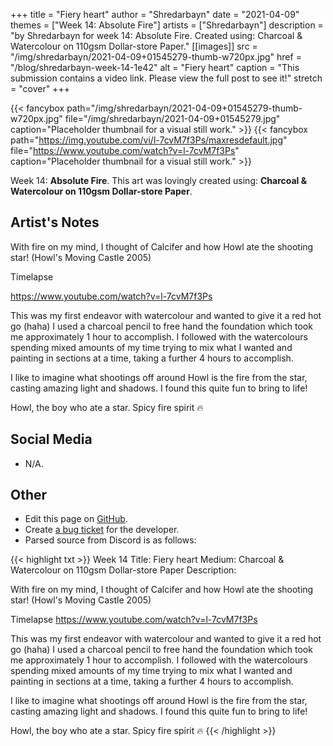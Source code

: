 +++
title =       "Fiery heart"
author =      "Shredarbayn"
date =        "2021-04-09"
themes =      ["Week 14: Absolute Fire"]
artists =     ["Shredarbayn"]
description = "by Shredarbayn for week 14: Absolute Fire. Created using: Charcoal & Watercolour on 110gsm Dollar-store Paper."
[[images]]
      src = "/img/shredarbayn/2021-04-09+01545279-thumb-w720px.jpg"
      href = "/blog/shredarbayn-week-14-1e42"
      alt = "Fiery heart"
      caption = "This submission contains a video link. Please view the full post to see it!"
      stretch = "cover"
+++

{{< fancybox path="/img/shredarbayn/2021-04-09+01545279-thumb-w720px.jpg" file="/img/shredarbayn/2021-04-09+01545279.jpg" caption="Placeholder thumbnail for a visual still work." >}}
{{< fancybox path="https://img.youtube.com/vi/l-7cvM7f3Ps/maxresdefault.jpg" file="https://www.youtube.com/watch?v=l-7cvM7f3Ps" caption="Placeholder thumbnail for a visual still work." >}}


Week 14: **Absolute Fire**. This art was lovingly created using: **Charcoal & Watercolour on 110gsm Dollar-store Paper**.

## Artist's Notes

With fire on my mind, I thought of Calcifer and how Howl ate the shooting star! (Howl's Moving Castle 2005)

Timelapse

https://www.youtube.com/watch?v=l-7cvM7f3Ps

This was my first endeavor with watercolour and wanted to give it a red hot go (haha) I used a charcoal pencil to free hand the foundation which took me approximately 1 hour to accomplish. I followed with the watercolours spending mixed amounts of my time trying to mix what I wanted and painting in sections at a time, taking a further 4 hours to accomplish.

I like to imagine what shootings off around Howl is the fire from the star, casting amazing light and shadows. I found this quite fun to bring to life! 

Howl, the boy who ate a star. Spicy fire spirit 🔥

## Social Media

- N/A.

## Other

- Edit this page on [GitHub](https://github.com/teaminkling/web-refresh/edit/main/content/blog/shredarbayn-week-14-1e42.md).
- Create [a bug ticket](https://github.com/teaminkling/web-refresh/issues/new?assignees=&labels=bug&template=problem-report.md&title=) for the developer.
- Parsed source from Discord is as follows:

{{< highlight txt >}}
Week 14
Title: Fiery heart
Medium: Charcoal & Watercolour on 110gsm Dollar-store Paper
Description: 

With fire on my mind, I thought of Calcifer and how Howl ate the shooting star! (Howl's Moving Castle 2005)

Timelapse
https://www.youtube.com/watch?v=l-7cvM7f3Ps

This was my first endeavor with watercolour and wanted to give it a red hot go (haha) I used a charcoal pencil to free hand the foundation which took me approximately 1 hour to accomplish. I followed with the watercolours spending mixed amounts of my time trying to mix what I wanted and painting in sections at a time, taking a further 4 hours to accomplish.

I like to imagine what shootings off around Howl is the fire from the star, casting amazing light and shadows. I found this quite fun to bring to life! 

Howl, the boy who ate a star. Spicy fire spirit 🔥
{{< /highlight >}}